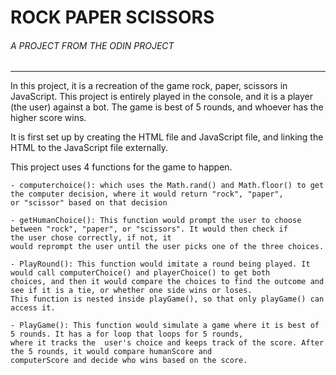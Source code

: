 # ROCK PAPER SCISSORS

###### A PROJECT FROM THE ODIN PROJECT
---
In this project, it is a recreation of the game rock, paper, scissors in JavaScript. This project is entirely played in the console, and it is a player (the user) against a bot. The game is best of 5 rounds, and whoever has the higher score wins.

It is first set up by creating the HTML file and JavaScript file, and linking the HTML to the JavaScript file externally.

This project uses 4 functions for the game to happen. 
    
    - computerchoice(): which uses the Math.rand() and Math.floor() to get the computer decision, where it would return "rock", "paper",
    or "scissor" based on that decision

    - getHumanChoice(): This function would prompt the user to choose between "rock", "paper", or "scissors". It would then check if 
    the user chose correctly, if not, it 
    would reprompt the user until the user picks one of the three choices.

    - PlayRound(): This function would imitate a round being played. It would call computerChoice() and playerChoice() to get both 
    choices, and then it would compare the choices to find the outcome and see if it is a tie, or whether one side wins or loses. 
    This function is nested inside playGame(), so that only playGame() can access it.

    - PlayGame(): This function would simulate a game where it is best of 5 rounds. It has a for loop that loops for 5 rounds,
    where it tracks the  user's choice and keeps track of the score. After the 5 rounds, it would compare humanScore and 
    computerScore and decide who wins based on the score. 

